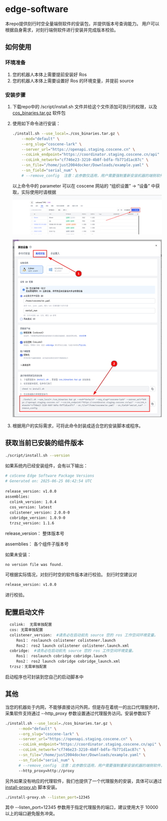 # edge-software
本repo提供刻行时空全量端侧软件的安装包，并提供版本号查询能力。 用户可以根据自身需求，对刻行端侧软件进行安装并完成版本校验。


## 如何使用
### 环境准备
1. 您的机器人本体上需要提前安装好 Ros
2. 您的机器人本体上需要设置好 Ros 的环境变量，并提前 source

### 安装步骤
1. 下载repo中的 /script/install.sh 文件并给这个文件添加可执行的权限，以及 [cos_binaries.tar.gz](https://github.com/coscene-io/edge-software/releases/download/v0.9.3/cos_binaries.tar.gz) 软件包
2. 使用如下命令进行安装： 
   ```bash
   ./install.sh --use_local=./cos_binaries.tar.gz \
       --mod="default" \
       --org_slug="coscene-lark" \
       --server_url="https://openapi.staging.coscene.cn" \
       --coLink_endpoint="https://coordinator.staging.coscene.cn/api" \
       --coLink_network="cf746e23-3210-4b8f-bdfa-fb771d1ac87c" \
       --sn_file="/home/just2004docker/Downloads/example.yaml" \
       --sn_field="serial_num" \
       # --remove_config  注意：此参数仅适用，用户需要强制重新安装机器的端侧软件，启用此参数，重新安装后，机器人需要在刻行时空平台重新准入。请谨慎使用！
   ```
   
   以上命令中的 parameter 可以在 coscene 网站的 “组织设置” -> “设备” 中获取，实际使用时请根据
   ![设备](./img/add-device.png)
   
   ![安装脚本](./img/install-cmd.png)
    
3. 根据用户的实际需求，可将此命令封装成适合您的安装脚本或程序。 


## 获取当前已安装的组件版本
```bash
./script/install.sh --version
```
   
如果系统内已经安装组件，会有以下输出：

```bash
# coScene Edge Software Package Versions
# Generated on: 2025-06-25 08:42:54 UTC

release_version: v1.0.0
assemblies:
  colink_version: 1.0.4
  cos_version: latest
  colistener_version: 2.0.0-0
  cobridge_version: 1.0.9-0
  trzsz_version: 1.1.6
```

   release_version： 整体版本号
   
   assemblies： 各个组件子版本号

如果未安装：
```bash
no version file was found.
```

可根据实际情况，对刻行时空的软件版本进行校验。 刻行时空建议对 
```bash
release_version: v1.0.0
```
进行校验。

## 配置启动文件
```bash
  colink:  无需单独配置
  cos: 无需单独配置
  colistener_version:  #请务必在启动前先 source 您的 ros 工作空间环境变量。
     Ros1： roslaunch colistener colistener.launch 
     Ros2： ros2 launch colistener colistener.launch.xml   
  cobridge:  #请务必在启动前先 source 您的 ros 工作空间环境变量。
     Ros1： roslaunch cobridge cobridge.launch
     Ros2： ros2 launch cobridge cobridge_launch.xml   
  trzsz：无需单独配置
```
启动程序也可封装到您自己的启动脚本中

## 其他

当您的机器处于内网，不能够直接访问外网，但是存在着统一的出口代理服务时，采集软件支持通过 --http_proxy 参数设置通过代理服务访问。安装参数如下

```bash
./install.sh --use_local=./cos_binaries.tar.gz \
      --mod="default" \
      --org_slug="coscene-lark" \
      --server_url="https://openapi.staging.coscene.cn" \
      --coLink_endpoint="https://coordinator.staging.coscene.cn/api" \
      --coLink_network="cf746e23-3210-4b8f-bdfa-fb771d1ac87c" \
      --sn_file="/home/just2004docker/Downloads/example.yaml" \
      --sn_field="serial_num" \
      # --remove_config  注意：此参数仅适用，用户需要强制重新安装机器的端侧软件，启用此参数，重新安装后，机器人需要在刻行时空平台重新准入。请谨慎使用！
      --http_proxy=http://proxy
```

另外如果没有响应的代理软件，我们也提供了一个代理服务的安装，具体可以通过 [install-proxy.sh](./script/install-proxy.sh) 脚本安装。

```bash
./install-proxy.sh --listen_port=12345
```

其中 --listen_port=12345 参数用于指定代理服务的端口，建议使用大于 10000 以上的端口避免服务冲突。

